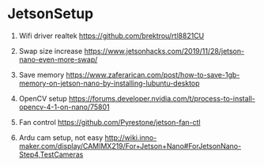 # JetsonSetup


1. Wifi driver realtek https://github.com/brektrou/rtl8821CU

2. Swap size increase https://www.jetsonhacks.com/2019/11/28/jetson-nano-even-more-swap/

3. Save memory https://www.zaferarican.com/post/how-to-save-1gb-memory-on-jetson-nano-by-installing-lubuntu-desktop

4. OpenCV setup https://forums.developer.nvidia.com/t/process-to-install-opencv-4-1-on-nano/75801

5. Fan control https://github.com/Pyrestone/jetson-fan-ctl

6. Ardu cam setup, not easy http://wiki.inno-maker.com/display/CAMIMX219/For+Jetson+Nano#ForJetsonNano-Step4,TestCameras
